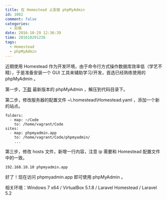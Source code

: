 ```yaml
---
title: 在 Homestead 上安装 phpMyAdmin
id: 1062
comment: false
categories:
  - 后端
date: 2016-10-29 12:36:39
time: 201610291236
tags:
  - Homestead
  - phpMyAdmin
---
```


近期使用 Homestead 作为开发环境，由于命令行方式操作数据库效率低（学艺不精），于是准备安装一个 GUI 工具来辅助学习/开发，首选已经熟练使用的 phpMyAdmin 。
<!--more-->

第一步，[下载](https://www.phpmyadmin.net/) 最新版本的 phpMyAdmin ，解压到代码目录下。

第二步，修改服务器的配置文件 ~\\.homestead\Homestead.yaml ，添加一个新的站点。

```
folders:
  - map: ~/Code
    to: /home/vagrant/Code
sites:
  - map: phpmyadmin.app
    to: /home/vagrant/Code/phpmyadmin/
    ...
```

第三步，修改 hosts 文件，新增一行内容，注意 ip 需要和 Homestead 配置文件中的一致。

```
192.168.10.10 phpmyadmin.app
```

好了！现在访问 phpmyadmin.app 即可使用 phpMyAdmin 。

相关环境：Windows 7 x64 / VirtualBox 5.1.8 / Laravel Homestead / Laravel 5.2